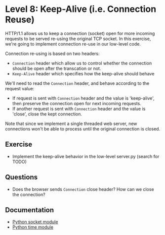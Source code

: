 # Level 8: Keep-Alive (i.e. Connection Reuse)
HTTP/1.1 allows us to keep a connection (socket) open for more incoming requests to be served re-using the original TCP socket.
In this exercise, we're going to implement connection re-use in our low-level code.  

Connection re-using is based on two headers:
- `Connection` header which allow us to control whether the connection should be open after the transcation or not.
- `Keep-Alive` header which specifies how the keep-alive should behave

We'll need to read the `Connection` header, and behave according to the request value:
- If request is sent with `Connection` header and the value is 'keep-alive', then preserve the connection open for next incoming requests.
- If another request is sent with `Connection` header and the value is 'close', close the kept connection.

Note that since we implement a single threaded web server, new connections won't be able to process until the original connection is closed.

## Exercise
- Implement the keep-alive behavior in the low-level server.py (search for TODO)

## Questions
- Does the browser sends `Connection` close header? How can we close the connection?

## Documentation
- [Python socket module](https://docs.python.org/3.7/library/socket.html)
- [Python time module](https://docs.python.org/3.7/library/time.html)